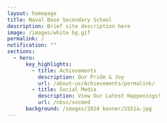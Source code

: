 ```yaml
---
layout: homepage
title: Naval Base Secondary School
description: Brief site description here
image: /images/white bg.gif
permalink: /
notification: ""
sections:
  - hero:
      key_highlights:
        - title: Achievements
          description: Our Pride & Joy
          url: /about-us/Achievements/permalink/
        - title: Social Media
          description: View Our Latest Happenings!
          url: /nbss/socmed
      background: /images/2024 banner/2551a.jpg
---
```

